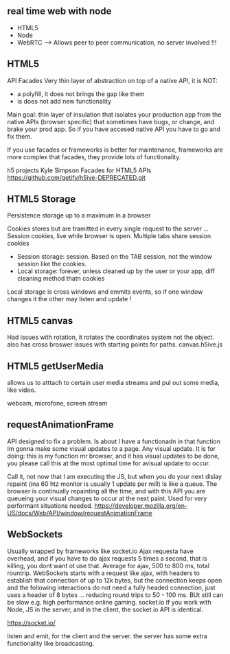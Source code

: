 real time web with node
---------------------------
- HTML5
- Node
- WebRTC --> Allows peer to peer communication, no server involved !!!


HTML5
--------
API Facades
Very thin layer of abstraction on top of a native API, it is NOT:
- a polyfill, it does not brings the gap like them
- is does not add new functionality

Main goal: thin layer of insulation that isolates your production app from the native APIs (browser specific) that sometimes have bugs, or change, and brake your prod app.
So if you have accesed native API you have to go and fix them.

If you use facades or frameworks is better for maintenance, frameworks are more complex that facades, they provide lots of functionality.

h5 projects
Kyle Simpson Facades for HTML5 APIs
https://github.com/getify/h5ive-DEPRECATED.git

HTML5 Storage
-------------
Persistence storage up to a maximum in a browser

Cookies stores but are tramitted in every single request to the server ...
Session cookies, live while browser is open. Multiple tabs share session cookies

- Session storage: session. Based on the TAB session, not the window session like the cookies.
- Local storage: forever, unless cleaned up by the user or your app, diff cleaning method thatn cookies

Local storage is cross windows and emmits events, so if one window changes it the other may listen and update !

HTML5 canvas
----------------
Had issues with rotation, it rotates the coordinates system not the object.
also has cross broswer issues with starting points for paths.
canvas.h5ive.js

HTML5 getUserMedia
------------------
allows us to atttach to certain user media streams and pul out some media, like video.

webcam, microfone, screen stream

requestAnimationFrame
------------------------
API designed to fix a problem. Is about I have a functionadn in that function Im gonna make some visual updates to a page.
Any visual update.
It is for doing: this is my function mr browser, and it has visual updates to be done, you please call this at the most optimal time for avisual update to occur.

Call it, not now that I am executing the JS, but when you do your next dislay repaint (ina 60 htz monitor is usually 1 update per mill)
Is like a queue.
The browser is continually repainting all the time, and with this API you are queueing your visual changes to occur at the next paint. Used for very performant situations needed.
https://developer.mozilla.org/en-US/docs/Web/API/window/requestAnimationFrame

WebSockets
------------------
Usually wrapped by frameworks like socket.io
Ajax requesta have overhead, and if you have to do ajax requests 5 times a second, that is killing, you dont want ot use that. Average for ajax, 500 to 800 ms, total rountrip.
WebSockets starts with a request like ajax, with headers to establish that connection of up to 12k bytes, but the connection keeps open and the following interactions do not need a fully headed connection, just uses a header of 8 bytes ... reducing round trips to 50 - 100 ms. BUt still can be slow e.g. high performance online gaming.
socket.io
If you work with Node, JS in the server, and in the client, the socket.io API is identical.

https://socket.io/

listen and emit, for the client and the server.
the server has some extra functionality like broadcasting.